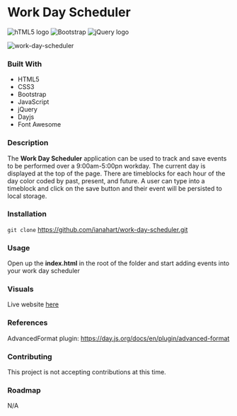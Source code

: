 # Work Day Scheduler

![hTML5 logo](https://camo.githubusercontent.com/830abe9a9f6a6b6d33bca330c069362c88809342ebb9772c1a36a13484a12b46/68747470733a2f2f696d672e736869656c64732e696f2f7374617469632f76313f7374796c653d666f722d7468652d6261646765266d6573736167653d48544d4c3526636f6c6f723d453334463236266c6f676f3d48544d4c35266c6f676f436f6c6f723d464646464646266c6162656c3d)
![Bootstrap](https://camo.githubusercontent.com/d05ff2d97c0f0ce802dd6f4ad93790623f66b4d503a2be97c9222c920b34314c/68747470733a2f2f696d672e736869656c64732e696f2f7374617469632f76313f7374796c653d666f722d7468652d6261646765266d6573736167653d426f6f74737472617026636f6c6f723d373935324233266c6f676f3d426f6f747374726170266c6f676f436f6c6f723d464646464646266c6162656c3d)
![jQuery logo](https://camo.githubusercontent.com/6e36af4e3cce1195ac21daf9bd921c809682ada6394a9f61a8b656991c1d6519/68747470733a2f2f696d672e736869656c64732e696f2f7374617469632f76313f7374796c653d666f722d7468652d6261646765266d6573736167653d6a517565727926636f6c6f723d303736394144266c6f676f3d6a5175657279266c6f676f436f6c6f723d464646464646266c6162656c3d)


![work-day-scheduler](https://github.com/ianahart/work-day-scheduler/assets/29121238/294893ec-e15f-4f9f-a7dd-faf885f7bb97)




### Built With

- HTML5
- CSS3
- Bootstrap
- JavaScript
- jQuery
- Dayjs
- Font Awesome

### Description

The **Work Day Scheduler** application can be used to track and save events to be performed over a 9:00am-5:00pn workday. The current day is displayed at the top of the page. There are timeblocks for each hour of the day color coded by past, present, and future. A user can type into a timeblock and click on the save button and their event will be persisted to local storage.

### Installation

`git clone` https://github.com/ianahart/work-day-scheduler.git

### Usage

Open up the **index.html** in the root of the folder
and start adding events into your work day scheduler

### Visuals

Live website [here](https://ianahart.github.io/work-day-scheduler/)

### References
AdvancedFormat plugin: https://day.js.org/docs/en/plugin/advanced-format

### Contributing

This project is not accepting contributions at this time.

### Roadmap

N/A
